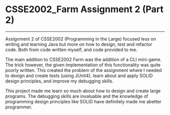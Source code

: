 # CSSE2002_Farm Assignment 2 (Part 2)
---
Assignment 2 of CSSE2002 (Programming in the Large) focused less on writing and learning Java
but more on how to design, test and refactor code. Both from code written myself, and code provided to me.

The main addition to CSSE2002 Farm was the addition of a CLI mini-game. The trick however, the given
implementation of this functionality was quite poorly written. This created the problem of the assignment
where I needed to design and create tests (using JUnit4), learn about and apply SOLID design principles, and
improve my debugging skills.

This project made me learn so much about how to design and create large programs. The debugging skills are
invaluable and the knowledge of programming design principles like SOLID have definitely made me  abetter programmer.
